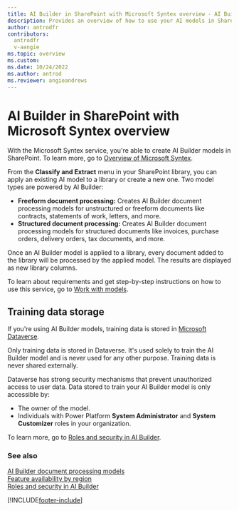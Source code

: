 ```yaml
---
title: AI Builder in SharePoint with Microsoft Syntex overview - AI Builder
description: Provides an overview of how to use your AI models in SharePoint with Microsoft Syntex.
author: antrodfr
contributors:
  antrodfr
  v-aangie
ms.topic: overview
ms.custom: 
ms.date: 10/24/2022
ms.author: antrod
ms.reviewer: angieandrews
---
```


# AI Builder in SharePoint with Microsoft Syntex overview

With the Microsoft Syntex service, you're able to create AI Builder models in SharePoint. To learn more, go to [Overview of Microsoft Syntex](/microsoft-365/contentunderstanding/syntex-overview).

From the **Classify and Extract** menu in your SharePoint library, you can apply an existing AI model to a library or create a new one. Two model types are powered by AI Builder:
- **Freeform document processing:** Creates AI Builder document processing models for unstructured or freeform documents like contracts, statements of work, letters, and more.
- **Structured document processing:** Creates AI Builder document processing models for structured documents like invoices, purchase orders, delivery orders, tax documents, and more.

Once an AI Builder model is applied to a library, every document added to the library will be processed by the applied model. The results are displayed as new library columns.

To learn about requirements and get step-by-step instructions on how to use this service, go to [Work with models](/microsoft-365/contentunderstanding/model-types-overview).

## Training data storage

If you're using AI Builder models, training data is stored in [Microsoft Dataverse](/power-apps/maker/data-platform/data-platform-intro).

Only training data is stored in Dataverse. It's used solely to train the AI Builder model and is never used for any other purpose. Training data is never shared externally.

Dataverse has strong security mechanisms that prevent unauthorized access to user data. Data stored to train your AI Builder model is only accessible by:

- The owner of the model.
- Individuals with Power Platform **System Administrator** and **System Customizer** roles in your organization.

To learn more, go to [Roles and security in AI Builder](/ai-builder/security).

### See also

[AI Builder document processing models](form-processing-model-overview.md)<br/>
[Feature availability by region](availability-region.md)<br/>
[Roles and security in AI Builder](security.md)

[!INCLUDE[footer-include](includes/footer-banner.md)]
